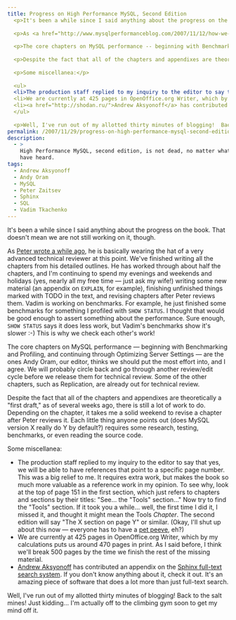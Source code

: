 ```yaml
---
title: Progress on High Performance MySQL, Second Edition
  <p>It's been a while since I said anything about the progress on the book.  That doesn't mean we are not still working on it, though.</p>
  
  <p>As <a href="http://www.mysqlperformanceblog.com/2007/11/12/how-we-work-on-high-performance-mysql-second-edition/">Peter wrote a while ago</a>, he is basically wearing the hat of a very advanced technical reviewer at this point.  We've finished writing all the chapters from his detailed outlines.  He has worked through about half the chapters, and I'm continuing to spend my evenings and weekends and holidays (yes, nearly all my free time -- just ask my wife!) writing some new material (an appendix on <code>EXPLAIN</code>, for example), finishing unfinished things marked with TODO in the text, and revising chapters after Peter reviews them.  Vadim is working on benchmarks.  For example, he just finished some benchmarks for something I profiled with <code>SHOW STATUS</code>.  I thought that would be good enough to assert something about the performance.  Sure enough, <code>SHOW STATUS</code> says it does less work, but Vadim's benchmarks show it's slower :-)  This is why we check each other's work!</p>
  
  <p>The core chapters on MySQL performance -- beginning with Benchmarking and Profiling, and continuing through Optimizing Server Settings -- are the ones Andy Oram, our editor, thinks we should put the most effort into, and I agree.  We will probably circle back and go through another review/edit cycle before we release them for technical review.  Some of the other chapters, such as Replication, are already out for technical review.</p>
  
  <p>Despite the fact that all of the chapters and appendixes are theoretically a "first draft," as of several weeks ago, there is still a lot of work to do.  Depending on the chapter, it takes me a solid weekend to revise a chapter after Peter reviews it.  Each little thing anyone points out (does MySQL version X really do Y by default?) requires some research, testing, benchmarks, or even reading the source code.</p>
  
  <p>Some miscellanea:</p>
  
  <ul>
  <li>The production staff replied to my inquiry to the editor to say that yes, we will be able to have references that point to a specific page number.  This was a big relief to me.  It requires extra work, but makes the book so much more valuable as a reference work in my opinion.  To see why, look at the top of page 151 in the first section, which just refers to chapters and sections by their titles: "See... the "Tools" section..."  Now try to find the "Tools" section.  If it took you a while... well, the first time I did it, I missed it, and thought it might mean the Tools <em>Chapter</em>.  The second edition will say "The X section on page Y" or similar.  (Okay, I'll shut up about this now -- everyone has to have a <a href="http://www.xaprb.com/blog/2007/02/14/review-of-pro-nagios-20-and-nagios-system-and-network-monitoring/">pet peeve</a>, eh?)</li>
  <li>We are currently at 425 pages in OpenOffice.org Writer, which by my calculations puts us around 470 pages in print.  As I said before, I think we'll break 500 pages by the time we finish the rest of the missing material.</li>
  <li><a href="http://shodan.ru/">Andrew Aksyonoff</a> has contributed an appendix on the <a href="http://www.sphinxsearch.com/">Sphinx full-text search system</a>.  If you don't know anything about it, check it out.  It's an amazing piece of software that does a lot more than just full-text search.</li>
  </ul>
  
  <p>Well, I've run out of my allotted thirty minutes of blogging!  Back to the salt mines!  Just kidding...  I'm actually off to the climbing gym soon to get my mind off it.</p>
permalink: /2007/11/29/progress-on-high-performance-mysql-second-edition/
description:
  - >
    High Performance MySQL, second edition, is not dead, no matter what you might
    have heard.
tags:
  - Andrew Aksyonoff
  - Andy Oram
  - MySQL
  - Peter Zaitsev
  - Sphinx
  - SQL
  - Vadim Tkachenko
---
```

It's been a while since I said anything about the progress on the book. That doesn't mean we are not still working on it, though.

As [Peter wrote a while ago][1], he is basically wearing the hat of a very advanced technical reviewer at this point. We've finished writing all the chapters from his detailed outlines. He has worked through about half the chapters, and I'm continuing to spend my evenings and weekends and holidays (yes, nearly all my free time &#8212; just ask my wife!) writing some new material (an appendix on `EXPLAIN`, for example), finishing unfinished things marked with TODO in the text, and revising chapters after Peter reviews them. Vadim is working on benchmarks. For example, he just finished some benchmarks for something I profiled with `SHOW STATUS`. I thought that would be good enough to assert something about the performance. Sure enough, `SHOW STATUS` says it does less work, but Vadim's benchmarks show it's slower :-) This is why we check each other's work!

The core chapters on MySQL performance &#8212; beginning with Benchmarking and Profiling, and continuing through Optimizing Server Settings &#8212; are the ones Andy Oram, our editor, thinks we should put the most effort into, and I agree. We will probably circle back and go through another review/edit cycle before we release them for technical review. Some of the other chapters, such as Replication, are already out for technical review.

Despite the fact that all of the chapters and appendixes are theoretically a "first draft," as of several weeks ago, there is still a lot of work to do. Depending on the chapter, it takes me a solid weekend to revise a chapter after Peter reviews it. Each little thing anyone points out (does MySQL version X really do Y by default?) requires some research, testing, benchmarks, or even reading the source code.

Some miscellanea:

*   The production staff replied to my inquiry to the editor to say that yes, we will be able to have references that point to a specific page number. This was a big relief to me. It requires extra work, but makes the book so much more valuable as a reference work in my opinion. To see why, look at the top of page 151 in the first section, which just refers to chapters and sections by their titles: "See&#8230; the "Tools" section&#8230;" Now try to find the "Tools" section. If it took you a while&#8230; well, the first time I did it, I missed it, and thought it might mean the Tools *Chapter*. The second edition will say "The X section on page Y" or similar. (Okay, I'll shut up about this now &#8212; everyone has to have a [pet peeve][2], eh?)
*   We are currently at 425 pages in OpenOffice.org Writer, which by my calculations puts us around 470 pages in print. As I said before, I think we'll break 500 pages by the time we finish the rest of the missing material.
*   [Andrew Aksyonoff][3] has contributed an appendix on the [Sphinx full-text search system][4]. If you don't know anything about it, check it out. It's an amazing piece of software that does a lot more than just full-text search.

Well, I've run out of my allotted thirty minutes of blogging! Back to the salt mines! Just kidding&#8230; I'm actually off to the climbing gym soon to get my mind off it.

 [1]: http://www.mysqlperformanceblog.com/2007/11/12/how-we-work-on-high-performance-mysql-second-edition/
 [2]: http://www.xaprb.com/blog/2007/02/14/review-of-pro-nagios-20-and-nagios-system-and-network-monitoring/
 [3]: http://shodan.ru/
 [4]: http://www.sphinxsearch.com/
